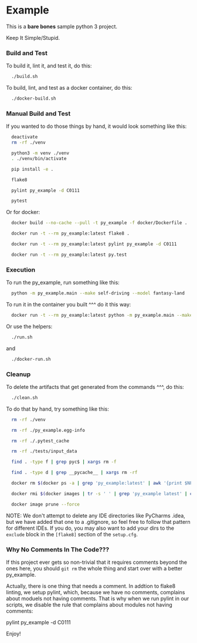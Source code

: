 # Example

This is a **bare bones** sample python 3 project.

Keep It Simple/Stupid.

### Build and Test
To build it, lint it, and test it, do this:
```bash
  ./build.sh
```

To build, lint, and test as a docker container, do this:
```bash
  ./docker-build.sh 
```

### Manual Build and Test

If you wanted to do those things by hand, it would look something like this:

```bash
  deactivate
  rm -rf ./venv

  python3 -m venv ./venv
  . ./venv/bin/activate

  pip install -e .

  flake8

  pylint py_example -d C0111

  pytest
```

Or for docker:

```bash
  docker build --no-cache --pull -t py_example -f docker/Dockerfile .

  docker run -t --rm py_example:latest flake8 .

  docker run -t --rm py_example:latest pylint py_example -d C0111

  docker run -t --rm py_example:latest py.test

```

### Execution

To run the py_example, run something like this:
```bash
  python -m py_example.main --make self-driving --model fantasy-land
```

To run it in the container you built ^^^ do it this way:
```bash
  docker run -t --rm py_example:latest python -m py_example.main --make self-driving --model fantasy-land
```

Or use the helpers:
```bash
  ./run.sh
```
and
```bash
  ./docker-run.sh
```

### Cleanup

To delete the artifacts that get generated from the commands ^^^, do this:
```bash
  ./clean.sh
```

To do that by hand, try something like this:
```bash
  rm -rf ./venv

  rm -rf ./py_example.egg-info

  rm -rf ./.pytest_cache

  rm -rf ./tests/input_data

  find . -type f | grep pyc$ | xargs rm -f

  find . -type d | grep __pycache__ | xargs rm -rf

  docker rm $(docker ps -a | grep 'py_example:latest' | awk '{print $NF}')

  docker rmi $(docker images | tr -s ' ' | grep 'py_example latest' | cut -d' ' -f3)

  docker image prune --force
```

NOTE:  We don't attempt to delete any IDE directories like PyCharms .idea,
but we have added that one to a .gitignore, so feel free to follow that 
pattern for different IDEs. If you do, you may also want to add your dirs
to the `exclude` block in the `[flake8]` section of the `setup.cfg`. 

### Why No Comments In The Code???
If this project ever gets so non-trivial that it requires comments beyond the ones here, you should `git rm` the whole thing and start over with a better py_example.

Actually, there is one thing that needs a comment. In addtion to flake8 linting, we setup pylint, which, because we have no comments, complains about moduels not having comments. That is why when we run pylint in our scripts, we disable the rule that complains about modules not having comments:

   pylint py_example -d C0111

Enjoy!
